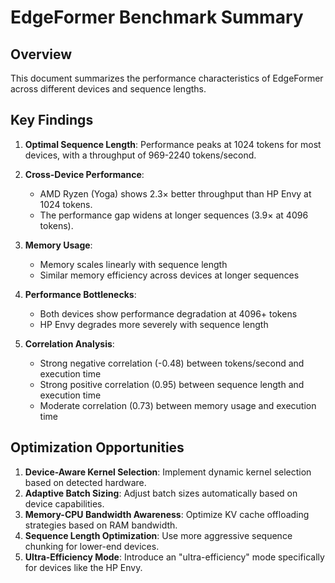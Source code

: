 # EdgeFormer Benchmark Summary

## Overview
This document summarizes the performance characteristics of EdgeFormer across different devices and sequence lengths.

## Key Findings

1. **Optimal Sequence Length**: Performance peaks at 1024 tokens for most devices, with a throughput of 969-2240 tokens/second.

2. **Cross-Device Performance**: 
   - AMD Ryzen (Yoga) shows 2.3× better throughput than HP Envy at 1024 tokens.
   - The performance gap widens at longer sequences (3.9× at 4096 tokens).

3. **Memory Usage**: 
   - Memory scales linearly with sequence length
   - Similar memory efficiency across devices at longer sequences

4. **Performance Bottlenecks**:
   - Both devices show performance degradation at 4096+ tokens
   - HP Envy degrades more severely with sequence length

5. **Correlation Analysis**:
   - Strong negative correlation (-0.48) between tokens/second and execution time
   - Strong positive correlation (0.95) between sequence length and execution time
   - Moderate correlation (0.73) between memory usage and execution time

## Optimization Opportunities

1. **Device-Aware Kernel Selection**: Implement dynamic kernel selection based on detected hardware.
2. **Adaptive Batch Sizing**: Adjust batch sizes automatically based on device capabilities.
3. **Memory-CPU Bandwidth Awareness**: Optimize KV cache offloading strategies based on RAM bandwidth.
4. **Sequence Length Optimization**: Use more aggressive sequence chunking for lower-end devices.
5. **Ultra-Efficiency Mode**: Introduce an "ultra-efficiency" mode specifically for devices like the HP Envy.